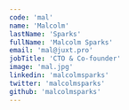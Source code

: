 ```yaml
---
code: 'mal'
name: 'Malcolm'
lastName: 'Sparks'
fullName: 'Malcolm Sparks'
email: 'mal@juxt.pro'
jobTitle: 'CTO & Co-founder'
image: 'mal.jpg'
linkedin: 'malcolmsparks'
twitter: 'malcolmsparks'
github: 'malcolmsparks'
---
```

